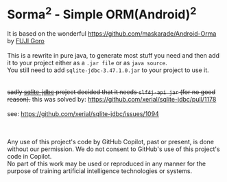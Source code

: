 # Sorma<sup>2</sup> - Simple ORM(Android)<sup>2</sup>

It is based on the wonderful https://github.com/maskarade/Android-Orma by [FUJI Goro](https://github.com/gfx)
<br>
<br>
This is a rewrite in pure java, to generate most stuff you need and then add it to your project
either as a ```.jar file``` or as ```java source```.<br>
You still need to add ```sqlite-jdbc-3.47.1.0.jar``` to your project to use it.<br>
<br><br>
~~sadly [sqlite-jdbc](https://github.com/xerial/sqlite-jdbc) project decided that it needs ```slf4j-api jar``` (for no good reason).~~
this was solved by: https://github.com/xerial/sqlite-jdbc/pull/1178
<br><br>
see: https://github.com/xerial/sqlite-jdbc/issues/1094<br>
<br>

<br>
Any use of this project's code by GitHub Copilot, past or present, is done
without our permission.  We do not consent to GitHub's use of this project's
code in Copilot.
<br>
No part of this work may be used or reproduced in any manner for the purpose of training artificial intelligence technologies or systems.

